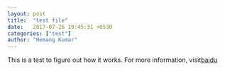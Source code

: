 ```yaml
---
layout: post
title:  "test file"
date:   2017-07-26 19:45:31 +0530
categories: ["test"]
author: "Hemang Kumar"
---
```

This is a test to figure out how it works.
For more information, visit[baidu][baidu]

[baidu]:http
